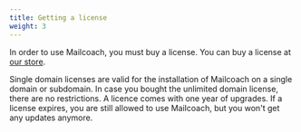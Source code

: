 ```yaml
---
title: Getting a license
weight: 3
---
```


In order to use Mailcoach, you must buy a license. You can buy a license at [our store](https://spatie.be/products/mailcoach.app).

Single domain licenses are valid for the installation of Mailcoach on a single domain or subdomain. In case you bought the unlimited domain license, there are no restrictions. A licence comes with one year of upgrades. If a license expires, you are still allowed to use Mailcoach, but you won't get any updates anymore.
